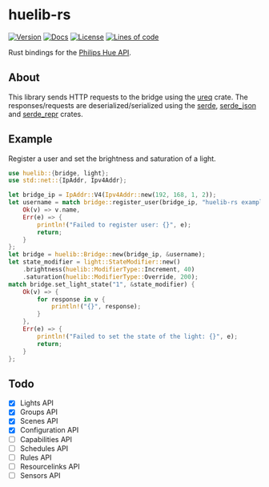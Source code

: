 # huelib-rs

[![Version](https://img.shields.io/crates/v/huelib.svg)](https://crates.io/crate/huelib)
[![Docs](https://docs.rs/huelib/badge.svg)](https://docs.rs/huelib)
[![License](https://img.shields.io/github/license/yuqio/huelib-rs.svg)](https://github.com/yuqio/huelib-rs/blob/master/LICENSE)
[![Lines of code](https://tokei.rs/b1/github/yuqio/huelib-rs)]()

<!-- cargo-sync-readme start -->

Rust bindings for the [Philips Hue API].

## About

This library sends HTTP requests to the bridge using the [ureq] crate. The responses/requests
are deserialized/serialized using the [serde], [serde_json] and [serde_repr] crates.

[Philips Hue API]: https://developers.meethue.com/develop/hue-api
[ureq]: https://github.com/algesten/ureq
[serde]: https://github.com/serde-rs/serde
[serde_json]: https://github.com/serde-rs/json
[serde_repr]: https://github.com/dtolnay/serde-repr

## Example

Register a user and set the brightness and saturation of a light.
```rust
use huelib::{bridge, light};
use std::net::{IpAddr, Ipv4Addr};

let bridge_ip = IpAddr::V4(Ipv4Addr::new(192, 168, 1, 2));
let username = match bridge::register_user(bridge_ip, "huelib-rs example", false) {
    Ok(v) => v.name,
    Err(e) => {
        println!("Failed to register user: {}", e);
        return;
    }
};
let bridge = huelib::Bridge::new(bridge_ip, &username);
let state_modifier = light::StateModifier::new()
    .brightness(huelib::ModifierType::Increment, 40)
    .saturation(huelib::ModifierType::Override, 200);
match bridge.set_light_state("1", &state_modifier) {
    Ok(v) => {
        for response in v {
            println!("{}", response);
        }
    },
    Err(e) => {
        println!("Failed to set the state of the light: {}", e);
        return;
    }
};
```

<!-- cargo-sync-readme end -->

## Todo

- [x] Lights API
- [x] Groups API
- [x] Scenes API
- [x] Configuration API
- [ ] Capabilities API
- [ ] Schedules API
- [ ] Rules API
- [ ] Resourcelinks API
- [ ] Sensors API
